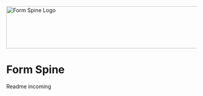 <img src="https://cdn.rawgit.com/LasseRafn/form-spine/c6906cf4/logo.svg" width="508" height="112" alt="Form Spine Logo" />

# Form Spine
Readme incoming
